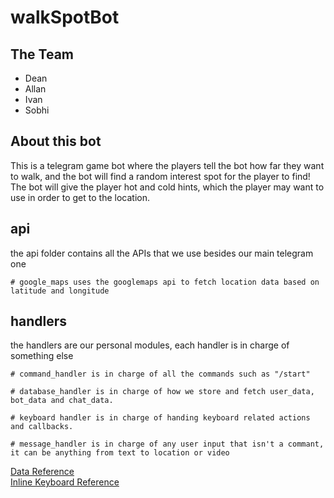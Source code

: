 # walkSpotBot

## The Team
- Dean
- Allan
- Ivan
- Sobhi

## About this bot
This is a telegram game bot where the players tell the bot how far they want to walk, and the bot will find a random interest spot for the player to find! The bot will give the player hot and cold hints, which the player may want to use in order to get to the location.

## api
the api folder contains all the APIs that we use besides our main telegram one

    # google_maps uses the googlemaps api to fetch location data based on latitude and longitude

## handlers
the handlers are our personal modules, each handler is in charge of something else

    # command_handler is in charge of all the commands such as "/start"

    # database_handler is in charge of how we store and fetch user_data, bot_data and chat_data.

    # keyboard handler is in charge of handing keyboard related actions and callbacks.

    # message_handler is in charge of any user input that isn't a commant, it can be anything from text to location or video

[Data Reference](https://github.com/python-telegram-bot/v13.x-wiki/wiki/Storing-bot%2C-user-and-chat-related-data) \
[Inline Keyboard Reference](https://github.com/python-telegram-bot/v13.x-wiki/wiki/InlineKeyboard-Example)
